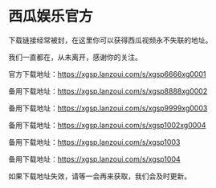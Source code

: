 # 西瓜娱乐官方
下载链接经常被封，在这里你可以获得西瓜视频永不失联的地址。

我们一直都在，从未离开，感谢你的关注。

官方下载地址：https://xgsp.lanzoui.com/s/xgsp6666xg0001

备用下载地址：https://xgsp.lanzoui.com/s/xgsp8888xg0002

备用下载地址：https://xgsp.lanzoui.com/s/xgsp9999xg0003

备用下载地址：https://xgsp.lanzoui.com/s/xgsp1002xg0004

备用下载地址：https://xgsp.lanzoui.com/s/xgsp1003

备用下载地址：https://xgsp.lanzoui.com/s/xgsp1004

如果下载地址失效，请等一会再来获取，我们会及时更新。

